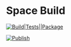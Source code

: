 # Space Build

[![Build|Tests||Package](https://github.com/neotene/space-build/actions/workflows/check.yml/badge.svg)](https://github.com/neotene/space-build/actions/workflows/check.yml)

[![Publish](https://github.com/neotene/space-build/actions/workflows/check.yml/publish.svg)](https://github.com/neotene/space-build/actions/workflows/publish.yml)

